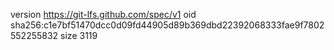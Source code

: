 version https://git-lfs.github.com/spec/v1
oid sha256:c1e7bf51470dcc0d09fd44905d89b369dbd22392068333fae9f7802552255832
size 3119
